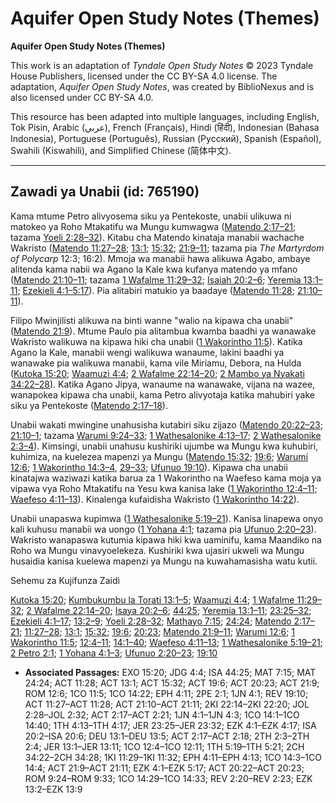 # Aquifer Open Study Notes (Themes)

**Aquifer Open Study Notes (Themes)**

This work is an adaptation of *Tyndale Open Study Notes* © 2023 Tyndale House Publishers, licensed under the CC BY\-SA 4\.0 license. The adaptation, *Aquifer Open Study Notes*, was created by BiblioNexus and is also licensed under CC BY\-SA 4\.0\.

This resource has been adapted into multiple languages, including English, Tok Pisin, Arabic (عربي), French (Français), Hindi (हिंदी), Indonesian (Bahasa Indonesia), Portuguese (Português), Russian (Русский), Spanish (Español), Swahili (Kiswahili), and Simplified Chinese (简体中文).



--------------------------------

## Zawadi ya Unabii (id: 765190)

Kama mtume Petro alivyosema siku ya Pentekoste, unabii ulikuwa ni matokeo ya Roho Mtakatifu wa Mungu kumwagwa ([Matendo 2:17–21](https://ref.ly/Acts2:17-Acts2:21); tazama [Yoeli 2:28–32](https://ref.ly/Joel2:28-Joel2:32)). Kitabu cha Matendo kinataja manabii wachache Wakristo ([Matendo 11:27–28](https://ref.ly/Acts11:27-Acts11:28); [13:1](https://ref.ly/Acts13:1); [15:32](https://ref.ly/Acts15:32); [21:9–11](https://ref.ly/Acts21:9-Acts21:11); tazama pia *The Martyrdom of Polycarp* 12:3; 16:2\). Mmoja wa manabii hawa alikuwa Agabo, ambaye alitenda kama nabii wa Agano la Kale kwa kufanya matendo ya mfano ([Matendo 21:10–11](https://ref.ly/Acts21:10-Acts21:11); tazama [1 Wafalme 11:29–32](https://ref.ly/1Kgs11:29-1Kgs11:32); [Isaiah 20:2–6](https://ref.ly/Isa20:2-Isa20:6); [Yeremia 13:1–11](https://ref.ly/Jer13:1-Jer13:11); [Ezekieli 4:1–5:17](https://ref.ly/Ezek4:1-Ezek5:17)). Pia alitabiri matukio ya baadaye ([Matendo 11:28](https://ref.ly/Acts11:28); [21:10–11](https://ref.ly/Acts21:10-Acts21:11)).

Filipo Mwinjilisti alikuwa na binti wanne "walio na kipawa cha unabii" ([Matendo 21:9](https://ref.ly/Acts21:9)). Mtume Paulo pia alitambua kwamba baadhi ya wanawake Wakristo walikuwa na kipawa hiki cha unabii ([1 Wakorintho 11:5](https://ref.ly/1Cor11:5)). Katika Agano la Kale, manabii wengi walikuwa wanaume, lakini baadhi ya wanawake pia walikuwa manabii, kama vile Miriamu, Debora, na Hulda ([Kutoka 15:20](https://ref.ly/Exod15:20); [Waamuzi 4:4](https://ref.ly/Judg4:4); [2 Wafalme 22:14–20](https://ref.ly/2Kgs22:14-2Kgs22:20); [2 Mambo ya Nyakati 34:22–28](https://ref.ly/2Chr34:22-2Chr34:28)). Katika Agano Jipya, wanaume na wanawake, vijana na wazee, wanapokea kipawa cha unabii, kama Petro alivyotaja katika mahubiri yake siku ya Pentekoste ([Matendo 2:17–18](https://ref.ly/Acts2:17-Acts2:18)).

Unabii wakati mwingine unahusisha kutabiri siku zijazo ([Matendo 20:22–23](https://ref.ly/Acts20:22-Acts20:23); [21:10–1](https://ref.ly/Acts21:10-Acts21:11); tazama [Warumi 9:24–33](https://ref.ly/Rom9:24-Rom9:33); [1 Wathesalonike 4:13–17](https://ref.ly/1Thess4:13-1Thess4:17); [2 Wathesalonike 2:3–4](https://ref.ly/2Thess2:3-2Thess2:4)). Kimsingi, unabii unahusu kushiriki ujumbe wa Mungu kwa kuhubiri, kuhimiza, na kuelezea mapenzi ya Mungu ([Matendo 15:32](https://ref.ly/Acts15:32); [19:6](https://ref.ly/Acts19:6); [Warumi 12:6](https://ref.ly/Rom12:6); [1 Wakorintho 14:3–4](https://ref.ly/1Cor14:3-1Cor14:4), [29–33](https://ref.ly/1Cor14:29-1Cor14:33); [Ufunuo 19:10](https://ref.ly/Rev19:10)). Kipawa cha unabii kinatajwa waziwazi katika barua za 1 Wakorintho na Waefeso kama moja ya vipawa vya Roho Mtakatifu na Yesu kwa kanisa lake ([1 Wakorintho 12:4–11](https://ref.ly/1Cor12:4-1Cor12:11); [Waefeso 4:11–13](https://ref.ly/Eph4:11)). Kinalenga kufaidisha Wakristo ([1 Wakorintho 14:22](https://ref.ly/1Cor14:22)).

Unabii unapaswa kupimwa ([1 Wathesalonike 5:19–21](https://ref.ly/1Thess5:19-1Thess5:21)). Kanisa linapewa onyo kali kuhusu manabii wa uongo ([1 Yohana 4:1](https://ref.ly/1John4:1); tazama pia [Ufunuo 2:20–23](https://ref.ly/Rev2:20-Rev2:23)). Wakristo wanapaswa kutumia kipawa hiki kwa uaminifu, kama Maandiko na Roho wa Mungu vinavyoelekeza. Kushiriki kwa ujasiri ukweli wa Mungu husaidia kanisa kuelewa mapenzi ya Mungu na kuwahamasisha watu kutii.

Sehemu za Kujifunza Zaidi

[Kutoka 15:20](https://ref.ly/Exod15:20); [Kumbukumbu la Torati 13:1–5](https://ref.ly/Deut13:1-Deut13:5); [Waamuzi 4:4](https://ref.ly/Judg4:4); [1 Wafalme 11:29–32](https://ref.ly/1Kgs11:29-1Kgs11:32); [2 Wafalme 22:14–20](https://ref.ly/2Kgs22:14-2Kgs22:20); [Isaya 20:2–6](https://ref.ly/Isa20:2-Isa20:6); [44:25](https://ref.ly/Isa44:25); [Yeremia 13:1–11](https://ref.ly/Jer13:1-Jer13:11); [23:25–32](https://ref.ly/Jer23:25-Jer23:32); [Ezekieli 4:1–17](https://ref.ly/Ezek4:1-Ezek4:17); [13:2–9](https://ref.ly/Ezek13:2-Ezek13:9); [Yoeli 2:28–32](https://ref.ly/Joel2:28-Joel2:32); [Mathayo 7:15](https://ref.ly/Matt7:15); [24:24](https://ref.ly/Matt24:24); [Matendo 2:17–21](https://ref.ly/Acts2:17-Acts2:21); [11:27–28](https://ref.ly/Acts11:27-Acts11:28); [13:1](https://ref.ly/Acts13:1); [15:32](https://ref.ly/Acts15:32); [19:6](https://ref.ly/Acts19:6); [20:23](https://ref.ly/Acts20:23); [Matendo 21:9–11](https://ref.ly/Acts21:9-Acts21:11); [Warumi 12:6](https://ref.ly/Rom12:6); [1 Wakorintho 11:5](https://ref.ly/1Cor11:5); [12:4–11](https://ref.ly/1Cor12:4-1Cor12:11); [14:1–40](https://ref.ly/1Cor14:1-1Cor14:40); [Waefeso 4:11–13](https://ref.ly/Eph4:11-Eph4:13); [1 Wathesalonike 5:19–21](https://ref.ly/1Thess5:19-1Thess5:21); [2 Petro 2:1](https://ref.ly/2Pet2:1); [1 Yohana 4:1–3](https://ref.ly/1John4:1-1John4:3); [Ufunuo 2:20–23](https://ref.ly/Rev2:20-Rev2:23); [19:10](https://ref.ly/Rev19:10)

* **Associated Passages:** EXO 15:20; JDG 4:4; ISA 44:25; MAT 7:15; MAT 24:24; ACT 11:28; ACT 13:1; ACT 15:32; ACT 19:6; ACT 20:23; ACT 21:9; ROM 12:6; 1CO 11:5; 1CO 14:22; EPH 4:11; 2PE 2:1; 1JN 4:1; REV 19:10; ACT 11:27–ACT 11:28; ACT 21:10–ACT 21:11; 2KI 22:14–2KI 22:20; JOL 2:28–JOL 2:32; ACT 2:17–ACT 2:21; 1JN 4:1–1JN 4:3; 1CO 14:1–1CO 14:40; 1TH 4:13–1TH 4:17; JER 23:25–JER 23:32; EZK 4:1–EZK 4:17; ISA 20:2–ISA 20:6; DEU 13:1–DEU 13:5; ACT 2:17–ACT 2:18; 2TH 2:3–2TH 2:4; JER 13:1–JER 13:11; 1CO 12:4–1CO 12:11; 1TH 5:19–1TH 5:21; 2CH 34:22–2CH 34:28; 1KI 11:29–1KI 11:32; EPH 4:11–EPH 4:13; 1CO 14:3–1CO 14:4; ACT 21:9–ACT 21:11; EZK 4:1–EZK 5:17; ACT 20:22–ACT 20:23; ROM 9:24–ROM 9:33; 1CO 14:29–1CO 14:33; REV 2:20–REV 2:23; EZK 13:2–EZK 13:9


